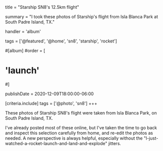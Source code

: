 title = "Starship SN8's 12.5km flight"

summary = "I took these photos of Starship's flight from Isla Blanca Park at South Padre Island, TX."

handler = 'album'

tags = ['@featured', '@home', 'sn8', 'starship', 'rocket']

#[album]
#order = [
#  'launch'
#]

publishDate = 2020-12-09T18:00:00-06:00

[criteria.include]
tags = ['@photo', 'sn8']
+++

These photos of Starship SN8's flight were taken from Isla Blanca Park, on South Padre Island, TX.

I've already posted most of these online, but I've taken the time to go back and inspect this selection carefully from home, and re-edit the photos as needed.
A new perspective is always helpful, especially without the "I-just-watched-a-rocket-launch-and-land-and-explode" jitters.
